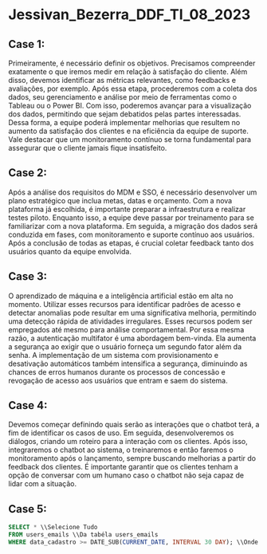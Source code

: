 # Jessivan_Bezerra_DDF_TI_08_2023

## Case 1:
Primeiramente, é necessário definir os objetivos. Precisamos compreender exatamente o que iremos medir em relação à satisfação do cliente. Além disso, devemos identificar as métricas relevantes, como feedbacks e avaliações, por exemplo. Após essa etapa, procederemos com a coleta dos dados, seu gerenciamento e análise por meio de ferramentas como o Tableau ou o Power BI. Com isso, poderemos avançar para a visualização dos dados, permitindo que sejam debatidos pelas partes interessadas. Dessa forma, a equipe poderá implementar melhorias que resultem no aumento da satisfação dos clientes e na eficiência da equipe de suporte. Vale destacar que um monitoramento contínuo se torna fundamental para assegurar que o cliente jamais fique insatisfeito.


## Case 2:
Após a análise dos requisitos do MDM e SSO, é necessário desenvolver um plano estratégico que inclua metas, datas e orçamento. Com a nova plataforma já escolhida, é importante preparar a infraestrutura e realizar testes piloto. Enquanto isso, a equipe deve passar por treinamento para se familiarizar com a nova plataforma. Em seguida, a migração dos dados será conduzida em fases, com monitoramento e suporte contínuo aos usuários. Após a conclusão de todas as etapas, é crucial coletar feedback tanto dos usuários quanto da equipe envolvida.

## Case 3:
O aprendizado de máquina e a inteligência artificial estão em alta no momento. Utilizar esses recursos para identificar padrões de acesso e detectar anomalias pode resultar em uma significativa melhoria, permitindo uma detecção rápida de atividades irregulares. Esses recursos podem ser empregados até mesmo para análise comportamental.
Por essa mesma razão, a autenticação multifator é uma abordagem bem-vinda. Ela aumenta a segurança ao exigir que o usuário forneça um segundo fator além da senha. A implementação de um sistema com provisionamento e desativação automáticos também intensifica a segurança, diminuindo as chances de erros humanos durante os processos de concessão e revogação de acesso aos usuários que entram e saem do sistema.

## Case 4:
Devemos começar definindo quais serão as interações que o chatbot terá, a fim de identificar os casos de uso. Em seguida, desenvolveremos os diálogos, criando um roteiro para a interação com os clientes. Após isso, integraremos o chatbot ao sistema, o treinaremos e então faremos o monitoramento após o lançamento, sempre buscando melhorias a partir do feedback dos clientes. É importante garantir que os clientes tenham a opção de conversar com um humano caso o chatbot não seja capaz de lidar com a situação.

## Case 5:
```SQL
SELECT * \\Selecione Tudo
FROM users_emails \\Da tabéla users_emails
WHERE data_cadastro >= DATE_SUB(CURRENT_DATE, INTERVAL 30 DAY); \\Onde a coluna data_cadastro possuir a data atual até 30 dias atrás
```
